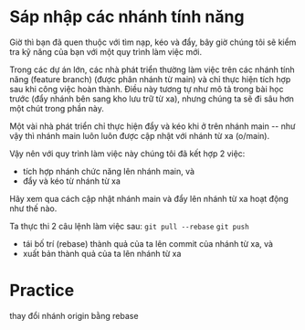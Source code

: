 # Sáp nhập các nhánh tính năng
Giờ thì bạn đã quen thuộc với tìm nạp, kéo và đẩy, bây giờ chúng tôi sẽ kiểm tra kỹ năng của bạn với một quy trình làm việc mới.

Trong các dự án lớn, các nhà phát triển thường làm việc trên các nhánh tính năng (feature branch) (được phân nhánh từ main) và chỉ thực hiện tích hợp sau khi công việc hoàn thành. Điều này tương tự như mô tả trong bài học trước (đẩy nhánh bên sang kho lưu trữ từ xa), nhưng chúng ta sẽ đi sâu hơn một chút trong phần này.

Một vài nhà phát triển chỉ thực hiện đẩy và kéo khi ở trên nhánh main -- như vậy thì nhánh main luôn luôn được cập nhật với nhánh từ xa (o/main).

Vậy nên với quy trình làm việc này chúng tôi đã kết hợp 2 việc:

- tích hợp nhánh chức năng lên nhánh main, và
- đẩy và kéo từ nhánh từ xa

Hãy xem qua cách cập nhật nhánh main và đẩy lên nhánh từ xa hoạt động như thế nào.

Ta thực thi 2 câu lệnh làm việc sau: `git pull --rebase` `git push` 

- tái bố trí (rebase) thành quả của ta lên commit của nhánh từ xa, và
- xuất bản thành quả của ta lên nhánh từ xa

# Practice

thay đổi nhánh origin bằng rebase